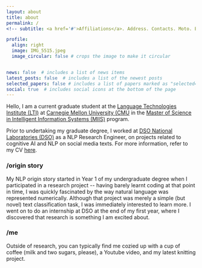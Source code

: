 ```yaml
---
layout: about
title: about
permalink: /
<!-- subtitle: <a href='#'>Affiliations</a>. Address. Contacts. Moto. Etc. -->

profile:
  align: right
  image: IMG_5515.jpeg
  image_circular: false # crops the image to make it circular


news: false  # includes a list of news items
latest_posts: false  # includes a list of the newest posts
selected_papers: false # includes a list of papers marked as "selected={true}"
social: true  # includes social icons at the bottom of the page
---
```


Hello, I am a current graduate student at the [Language Technologies Institute (LTI)](https://lti.cs.cmu.edu) at [Carnegie Mellon University (CMU](https://www.cmu.edu) in the [Master of Science in Intelligent Information Systems (MIIS)](https://miis.cs.cmu.edu) program. 

Prior to undertaking my graduate degree, I worked at [DSO National Laboratories (DSO)](https://www.dso.org.sg) as a NLP Research Engineer, on projects related to cognitive AI and NLP on social media texts. For more information, refer to my CV [here](https://luoqichan.github.io/cv/). 


### /origin story
My NLP origin story started in Year 1 of my undergraduate degree when I participated in a research project  -- having barely learnt coding at that point in time, I was quickly fascinated by the way natural language was represented numerically. Although that project was merely a simple (but novel) text classification task, I was immediately interested to learn more. I went on to do an internship at DSO at the end of my first year, where I discovered that research is something I am excited about.  


### /me
Outside of research, you can typically find me cozied up with a cup of coffee (milk and two sugars, please), a Youtube video, and my latest knitting project.   

<!--
Write your biography here. Tell the world about yourself. Link to your favorite [subreddit](http://reddit.com). You can put a picture in, too. The code is already in, just name your picture `prof_pic.jpg` and put it in the `img/` folder.

Put your address / P.O. box / other info right below your picture. You can also disable any of these elements by editing `profile` property of the YAML header of your `_pages/about.md`. Edit `_bibliography/papers.bib` and Jekyll will render your [publications page](/al-folio/publications/) automatically.

Link to your social media connections, too. This theme is set up to use [Font Awesome icons](http://fortawesome.github.io/Font-Awesome/) and [Academicons](https://jpswalsh.github.io/academicons/), like the ones below. Add your Facebook, Twitter, LinkedIn, Google Scholar, or just disable all of them.
-->
